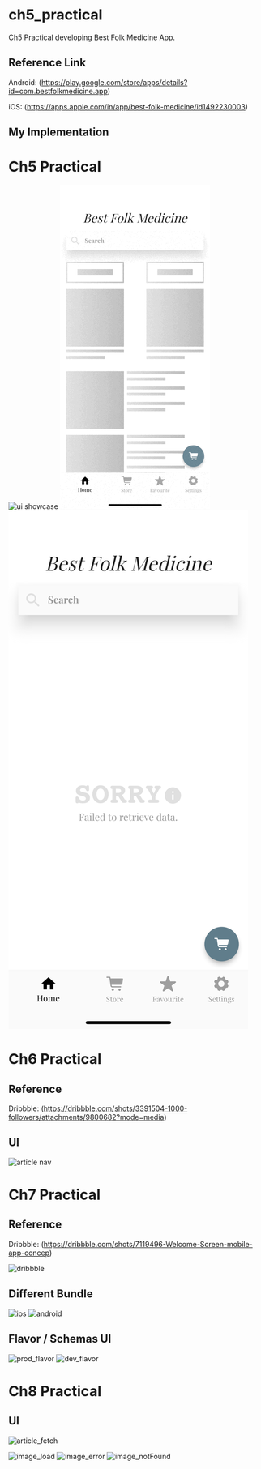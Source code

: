 # ch5_practical

Ch5 Practical developing Best Folk Medicine App.

## Reference Link

Android: (https://play.google.com/store/apps/details?id=com.bestfolkmedicine.app)

iOS: (https://apps.apple.com/in/app/best-folk-medicine/id1492230003)

## My Implementation

# Ch5 Practical
![ui showcase](https://github.com/aditya-css/ch5_practical/blob/develop/build%20showcase/show.gif) ![ui showcase](https://github.com/aditya-css/ch5_practical/blob/develop/build%20showcase/loading.gif) ![error](https://github.com/aditya-css/ch5_practical/blob/develop/build%20showcase/error.png)


# Ch6 Practical
## Reference
Dribbble: (https://dribbble.com/shots/3391504-1000-followers/attachments/9800682?mode=media)

## UI
![article nav](https://github.com/aditya-css/ch5_practical/blob/develop/build%20showcase/p6.gif)

# Ch7 Practical
## Reference
Dribbble: (https://dribbble.com/shots/7119496-Welcome-Screen-mobile-app-concep)

![dribbble](https://github.com/aditya-css/ch5_practical/blob/feature/flavor_config/build%20showcase/ref.gif)

## Different Bundle
![ios](https://github.com/aditya-css/ch5_practical/blob/feature/flavor_config/build%20showcase/ios.png) ![android](https://github.com/aditya-css/ch5_practical/blob/feature/flavor_config/build%20showcase/android.png)

## Flavor / Schemas UI
![prod_flavor](https://github.com/aditya-css/ch5_practical/blob/feature/flavor_config/build%20showcase/prod.gif) ![dev_flavor](https://github.com/aditya-css/ch5_practical/blob/feature/flavor_config/build%20showcase/dev.gif)

# Ch8 Practical
## UI
![article_fetch](https://github.com/aditya-css/ch5_practical/blob/feature/network_api/build%20showcase/p8.gif)

![image_load](https://github.com/aditya-css/ch5_practical/blob/feature/flavor_config/build%20showcase/image_load.png) ![image_error](https://github.com/aditya-css/ch5_practical/blob/feature/flavor_config/build%20showcase/image_load.png) ![image_notFound](https://github.com/aditya-css/ch5_practical/blob/feature/flavor_config/build%20showcase/image_notFound.png)
